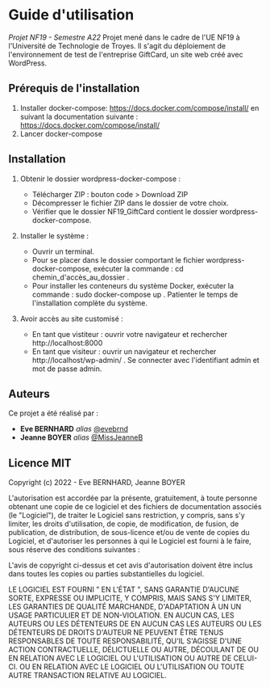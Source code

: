 

# Guide d'utilisation 
_Projet NF19 - Semestre A22_
Projet mené dans le cadre de l'UE NF19 à l'Université de Technologie de Troyes. Il s'agit du déploiement de l'environnement de test de l'entreprise GiftCard, un site web créé avec WordPress.

## Prérequis de l'installation
1. Installer docker-compose: https://docs.docker.com/compose/install/ en suivant la documentation suivante : https://docs.docker.com/compose/install/
2. Lancer docker-compose

## Installation
1. Obtenir le dossier wordpress-docker-compose :
    * Télécharger ZIP : bouton code > Download ZIP 
    * Décompresser le fichier ZIP dans le dossier de votre choix.
    * Vérifier que le dossier NF19_GiftCard contient le dossier wordpress-docker-compose.

2. Installer le système :
    * Ouvrir un terminal.
    * Pour se placer dans le dossier comportant le fichier wordpress-docker-compose, exécuter la commande : cd chemin_d'accès_au_dossier .
    * Pour installer les conteneurs du système Docker, exécuter la commande : sudo docker-compose up . Patienter le temps de l'installation complète du système.

3. Avoir accès au site customisé : 
    * En tant que vistiteur : ouvrir votre navigateur et rechercher http://localhost:8000
    * En tant que visiteur : ouvrir un navigateur et rechercher  http://localhost/wp-admin/ . Se connecter avec l'identifiant admin et mot de passe admin.


## Auteurs
Ce projet a été réalisé par :
* **Eve BERNHARD** _alias_ [@evebrnd](https://github.com/evebrnd)
* **Jeanne BOYER** _alias_ [@MissJeanneB](https://github.com/MissJeanneB)


## Licence MIT
Copyright (c) 2022 - Eve BERNHARD, Jeanne BOYER

L'autorisation est accordée par la présente, gratuitement, à toute personne obtenant une copie de ce logiciel et des fichiers de documentation associés (le "Logiciel"), de traiter le Logiciel sans restriction, y compris, sans s'y limiter, les droits d'utilisation, de copie, de modification, de fusion, de publication, de distribution, de sous-licence et/ou de vente de copies du Logiciel, et d'autoriser les personnes à qui le Logiciel est fourni à le faire, sous réserve des conditions suivantes :

L'avis de copyright ci-dessus et cet avis d'autorisation doivent être inclus dans toutes les copies ou parties substantielles du logiciel.

LE LOGICIEL EST FOURNI " EN L'ÉTAT ", SANS GARANTIE D'AUCUNE SORTE, EXPRESSE OU IMPLICITE, Y COMPRIS, MAIS SANS S'Y LIMITER, LES GARANTIES DE QUALITÉ MARCHANDE, D'ADAPTATION À UN UN USAGE PARTICULIER ET DE NON-VIOLATION. EN AUCUN CAS, LES AUTEURS OU LES DÉTENTEURS DE EN AUCUN CAS LES AUTEURS OU LES DÉTENTEURS DE DROITS D'AUTEUR NE PEUVENT ÊTRE TENUS RESPONSABLES DE TOUTE RESPONSABILITÉ, QU'IL S'AGISSE D'UNE ACTION CONTRACTUELLE, DÉLICTUELLE OU AUTRE, DÉCOULANT DE OU EN RELATION AVEC LE LOGICIEL OU L'UTILISATION OU AUTRE DE CELUI-CI. OU EN RELATION AVEC LE LOGICIEL OU L'UTILISATION OU TOUTE AUTRE TRANSACTION RELATIVE AU LOGICIEL.
